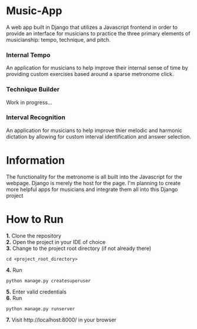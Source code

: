 # Music-App
A web app built in Django that utilizes a Javascript frontend in order to provide an interface for musicians to practice the three primary elements of musicianship: tempo, technique, and pitch.<br>

### Internal Tempo
An application for musicians to help improve their internal sense of time by providing custom exercises based around a sparse metronome click.

### Technique Builder
Work in progress...

### Interval Recognition
An application for musicians to help improve thier melodic and harmonic dictation by allowing for custom interval identification and answer selection.

# Information
The functionality for the metronome is all built into the Javascript for the webpage. Django is merely the host for the page.
I'm planning to create more helpful apps for musicians and integrate them all into this Django project

# How to Run
__1.__ Clone the repository </br>
__2.__ Open the project in your IDE of choice</br>
__3.__ Change to the project root directory (if not already there)
```
cd <project_root_directory>
```
__4.__ Run 
```
python manage.py createsuperuser
``` 
__5.__ Enter valid credentials </br>
__6.__ Run 
```
python manage.py runserver
```
__7.__ Visit http://localhost:8000/ in your browser </br>
